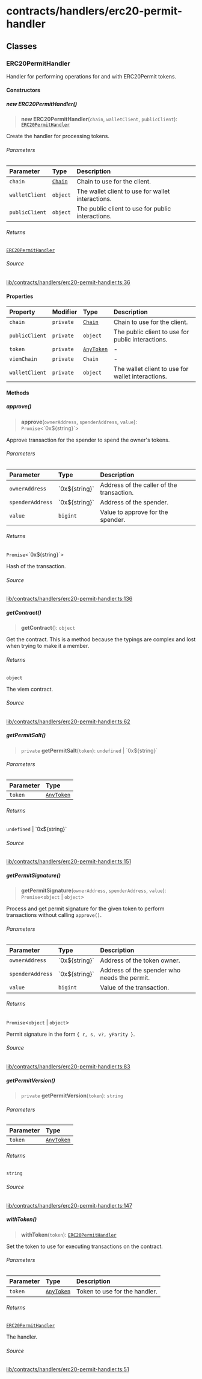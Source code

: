 # contracts/handlers/erc20-permit-handler

## Classes

### ERC20PermitHandler

Handler for performing operations for and with ERC20Permit tokens.

#### Constructors

##### new ERC20PermitHandler()

> **new ERC20PermitHandler**(`chain`, `walletClient`, `publicClient`): [`ERC20PermitHandler`](erc20-permit-handler.md#erc20permithandler)

Create the handler for processing tokens.

###### Parameters

| Parameter | Type | Description |
| :------ | :------ | :------ |
| `chain` | [`Chain`](../../chains/constants.md#chain) | Chain to use for the client. |
| `walletClient` | `object` | The wallet client to use for wallet interactions. |
| `publicClient` | `object` | The public client to use for public interactions. |

###### Returns

[`ERC20PermitHandler`](erc20-permit-handler.md#erc20permithandler)

###### Source

[lib/contracts/handlers/erc20-permit-handler.ts:36](https://github.com/PufferFinance/puffer-sdk/blob/dd889a0e191ba7a287d39dd4dceaeb2b76c96478/lib/contracts/handlers/erc20-permit-handler.ts#L36)

#### Properties

| Property | Modifier | Type | Description |
| :------ | :------ | :------ | :------ |
| `chain` | `private` | [`Chain`](../../chains/constants.md#chain) | Chain to use for the client. |
| `publicClient` | `private` | `object` | The public client to use for public interactions. |
| `token` | `private` | [`AnyToken`](../tokens.md#anytoken) | - |
| `viemChain` | `private` | `Chain` | - |
| `walletClient` | `private` | `object` | The wallet client to use for wallet interactions. |

#### Methods

##### approve()

> **approve**(`ownerAddress`, `spenderAddress`, `value`): `Promise`\<\`0x$\{string\}\`\>

Approve transaction for the spender to spend the owner's tokens.

###### Parameters

| Parameter | Type | Description |
| :------ | :------ | :------ |
| `ownerAddress` | \`0x$\{string\}\` | Address of the caller of the transaction. |
| `spenderAddress` | \`0x$\{string\}\` | Address of the spender. |
| `value` | `bigint` | Value to approve for the spender. |

###### Returns

`Promise`\<\`0x$\{string\}\`\>

Hash of the transaction.

###### Source

[lib/contracts/handlers/erc20-permit-handler.ts:136](https://github.com/PufferFinance/puffer-sdk/blob/dd889a0e191ba7a287d39dd4dceaeb2b76c96478/lib/contracts/handlers/erc20-permit-handler.ts#L136)

##### getContract()

> **getContract**(): `object`

Get the contract. This is a method because the typings are complex
and lost when trying to make it a member.

###### Returns

`object`

The viem contract.

###### Source

[lib/contracts/handlers/erc20-permit-handler.ts:62](https://github.com/PufferFinance/puffer-sdk/blob/dd889a0e191ba7a287d39dd4dceaeb2b76c96478/lib/contracts/handlers/erc20-permit-handler.ts#L62)

##### getPermitSalt()

> `private` **getPermitSalt**(`token`): `undefined` \| \`0x$\{string\}\`

###### Parameters

| Parameter | Type |
| :------ | :------ |
| `token` | [`AnyToken`](../tokens.md#anytoken) |

###### Returns

`undefined` \| \`0x$\{string\}\`

###### Source

[lib/contracts/handlers/erc20-permit-handler.ts:151](https://github.com/PufferFinance/puffer-sdk/blob/dd889a0e191ba7a287d39dd4dceaeb2b76c96478/lib/contracts/handlers/erc20-permit-handler.ts#L151)

##### getPermitSignature()

> **getPermitSignature**(`ownerAddress`, `spenderAddress`, `value`): `Promise`\<`object` \| `object`\>

Process and get permit signature for the given token to perform
transactions without calling `approve()`.

###### Parameters

| Parameter | Type | Description |
| :------ | :------ | :------ |
| `ownerAddress` | \`0x$\{string\}\` | Address of the token owner. |
| `spenderAddress` | \`0x$\{string\}\` | Address of the spender who needs the permit. |
| `value` | `bigint` | Value of the transaction. |

###### Returns

`Promise`\<`object` \| `object`\>

Permit signature in the form `{ r, s, v?, yParity }`.

###### Source

[lib/contracts/handlers/erc20-permit-handler.ts:83](https://github.com/PufferFinance/puffer-sdk/blob/dd889a0e191ba7a287d39dd4dceaeb2b76c96478/lib/contracts/handlers/erc20-permit-handler.ts#L83)

##### getPermitVersion()

> `private` **getPermitVersion**(`token`): `string`

###### Parameters

| Parameter | Type |
| :------ | :------ |
| `token` | [`AnyToken`](../tokens.md#anytoken) |

###### Returns

`string`

###### Source

[lib/contracts/handlers/erc20-permit-handler.ts:147](https://github.com/PufferFinance/puffer-sdk/blob/dd889a0e191ba7a287d39dd4dceaeb2b76c96478/lib/contracts/handlers/erc20-permit-handler.ts#L147)

##### withToken()

> **withToken**(`token`): [`ERC20PermitHandler`](erc20-permit-handler.md#erc20permithandler)

Set the token to use for executing transactions on the contract.

###### Parameters

| Parameter | Type | Description |
| :------ | :------ | :------ |
| `token` | [`AnyToken`](../tokens.md#anytoken) | Token to use for the handler. |

###### Returns

[`ERC20PermitHandler`](erc20-permit-handler.md#erc20permithandler)

The handler.

###### Source

[lib/contracts/handlers/erc20-permit-handler.ts:51](https://github.com/PufferFinance/puffer-sdk/blob/dd889a0e191ba7a287d39dd4dceaeb2b76c96478/lib/contracts/handlers/erc20-permit-handler.ts#L51)
